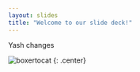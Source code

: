 ```yaml
---
layout: slides
title: "Welcome to our slide deck!"
---
```


Yash changes

![boxertocat](https://octodex.github.com/images/boxertocat_octodex.jpg)
{: .center}
